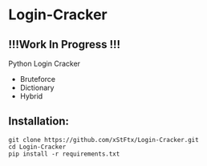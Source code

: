 # Login-Cracker 
## !!!Work In Progress !!!
Python Login Cracker 
- Bruteforce
- Dictionary
- Hybrid

## Installation:
```
git clone https://github.com/xStFtx/Login-Cracker.git
cd Login-Cracker
pip install -r requirements.txt
```
